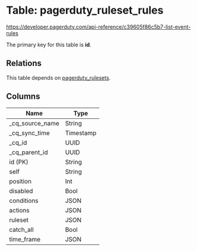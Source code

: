 # Table: pagerduty_ruleset_rules

https://developer.pagerduty.com/api-reference/c39605f86c5b7-list-event-rules

The primary key for this table is **id**.

## Relations

This table depends on [pagerduty_rulesets](pagerduty_rulesets.md).

## Columns

| Name          | Type          |
| ------------- | ------------- |
|_cq_source_name|String|
|_cq_sync_time|Timestamp|
|_cq_id|UUID|
|_cq_parent_id|UUID|
|id (PK)|String|
|self|String|
|position|Int|
|disabled|Bool|
|conditions|JSON|
|actions|JSON|
|ruleset|JSON|
|catch_all|Bool|
|time_frame|JSON|